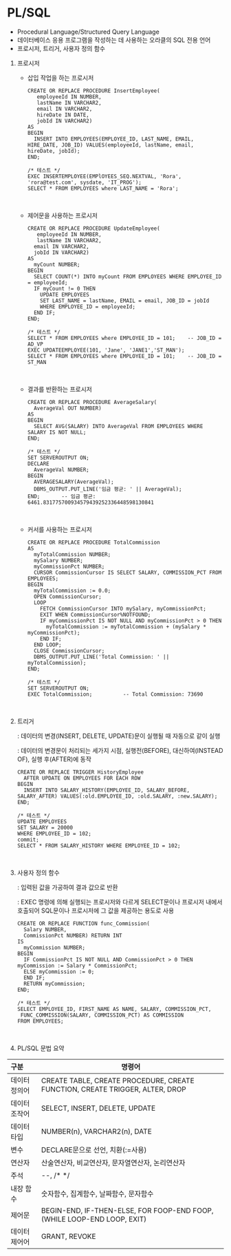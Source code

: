 # PL/SQL 

- Procedural Language/Structured Query Language
- 데이터베이스 응용 프로그램을 작성하는 데 사용하는 오라클의 SQL 전용 언어
- 프로시저, 트리거, 사용자 정의 함수



1. 프로시저

   - 삽입 작업을 하는 프로시저

     ```plsql
     CREATE OR REPLACE PROCEDURE InsertEmployee(
     	employeeId IN NUMBER,
     	lastName IN VARCHAR2,
       	email IN VARCHAR2,
       	hireDate IN DATE,
       	jobId IN VARCHAR2)
     AS
     BEGIN
       INSERT INTO EMPLOYEES(EMPLOYEE_ID, LAST_NAME, EMAIL, HIRE_DATE, JOB_ID) VALUES(employeeId, lastName, email, hireDate, jobId);
     END;
     ```

     ```plsql
     /* 테스트 */
     EXEC INSERTEMPLOYEE(EMPlOYEES_SEQ.NEXTVAL, 'Rora', 'rora@test.com', sysdate, 'IT_PROG');
     SELECT * FROM EMPLOYEES where LAST_NAME = 'Rora';
     ```

     ​


   - 제어문을 사용하는 프로시저

     ```plsql
     CREATE OR REPLACE PROCEDURE UpdateEmployee(
     	employeeId IN NUMBER,
     	lastName IN VARCHAR2,
       email IN VARCHAR2,
       jobId IN VARCHAR2)
     AS
       myCount NUMBER;
     BEGIN
       SELECT COUNT(*) INTO myCount FROM EMPLOYEES WHERE EMPLOYEE_ID = employeeId;
       IF myCount != 0 THEN
         UPDATE EMPLOYEES
         SET LAST_NAME = lastName, EMAIL = email, JOB_ID = jobId
         WHERE EMPLOYEE_ID = employeeId;  
       END IF;
     END;
     ```

     ```plsql
     /* 테스트 */
     SELECT * FROM EMPLOYEES where EMPLOYEE_ID = 101;    -- JOB_ID = AD_VP
     EXEC UPDATEEMPLOYEE(101, 'Jane', 'JANE1','ST_MAN');
     SELECT * FROM EMPLOYEES where EMPLOYEE_ID = 101;    -- JOB_ID = ST_MAN
     ```

     ​

   - 결과를 반환하는 프로시저

     ```plsql
     CREATE OR REPLACE PROCEDURE AverageSalary(
       AverageVal OUT NUMBER)
     AS
     BEGIN
       SELECT AVG(SALARY) INTO AverageVal FROM EMPLOYEES WHERE SALARY IS NOT NULL;
     END;
     ```

     ```plsql
     /* 테스트 */
     SET SERVEROUTPUT ON;
     DECLARE
       AverageVal NUMBER;
     BEGIN
       AVERAGESALARY(AverageVal);
       DBMS_OUTPUT.PUT_LINE('임금 평균: ' || AverageVal);
     END;		-- 임금 평균: 6461.831775700934579439252336448598130841
     ```

     ​

   - 커서를 사용하는 프로시저

     ```plsql
     CREATE OR REPLACE PROCEDURE TotalCommission
     AS
       myTotalCommission NUMBER;
       mySalary NUMBER;
       myCommissionPct NUMBER;
       CURSOR CommissionCursor IS SELECT SALARY, COMMISSION_PCT FROM EMPLOYEES;
     BEGIN  
       myTotalCommission := 0.0;
       OPEN CommissionCursor;
       LOOP
         FETCH CommissionCursor INTO mySalary, myCommissionPct;
         EXIT WHEN CommissionCursor%NOTFOUND;
         IF myCommissionPct IS NOT NULL AND myCommissionPct > 0 THEN     
           myTotalCommission := myTotalCommission + (mySalary * myCommissionPct);
         END IF;
       END LOOP;
       CLOSE CommissionCursor;
       DBMS_OUTPUT.PUT_LINE('Total Commission: ' || myTotalCommission);
     END;
     ```

     ```plsql
     /* 테스트 */
     SET SERVEROUTPUT ON;
     EXEC TotalCommission;			-- Total Commission: 73690
     ```

     ​

2. 트리거

   : 데이터의 변경(INSERT, DELETE, UPDATE)문이 실행될 때 자동으로 같이 실행

   : 데이터의 변경문이 처리되는 세가지 시점, 실행전(BEFORE), 대신하여(INSTEAD OF), 실행 후(AFTER)에 동작

   ```plsql
   CREATE OR REPLACE TRIGGER HistoryEmployee
     AFTER UPDATE ON EMPLOYEES FOR EACH ROW
   BEGIN
     INSERT INTO SALARY_HISTORY(EMPLOYEE_ID, SALARY_BEFORE, SALARY_AFTER) VALUES(:old.EMPLOYEE_ID, :old.SALARY, :new.SALARY);
   END;
   ```

   ```plsql
   /* 테스트 */
   UPDATE EMPLOYEES
   SET SALARY = 20000
   WHERE EMPLOYEE_ID = 102;
   commit;
   SELECT * FROM SALARY_HISTORY WHERE EMPLOYEE_ID = 102;
   ```

   ​

3. 사용자 정의 함수

   : 입력된 값을 가공하여 결과 값으로 반환

   : EXEC 명령에 의해 실행되는 프로시저와 다르게 SELECT문이나 프로시저 내에서 호출되어 SQL문이나 프로시저에 그 값을 제공하는 용도로 사용

   ```plsql
   CREATE OR REPLACE FUNCTION func_Commission(
     Salary NUMBER,
     CommissionPct NUMBER) RETURN INT
   IS
     myCommission NUMBER;
   BEGIN
     IF CommissionPct IS NOT NULL AND CommissionPct > 0 THEN myCommission := Salary * CommissionPct;
     ELSE myCommission := 0;
     END IF;
     RETURN myCommission;
   END;
   ```

   ```plsql
   /* 테스트 */
   SELECT EMPLOYEE_ID, FIRST_NAME AS NAME, SALARY, COMMISSION_PCT, 
   	FUNC_COMMISSION(SALARY, COMMISSION_PCT) AS COMMISSION
   FROM EMPLOYEES;
   ```

   ​

4.  PL/SQL 문법 요약

   | 구분      | 명령어                                      |
   | :------ | ---------------------------------------- |
   | 데이터 정의어 | CREATE TABLE, CREATE PROCEDURE, CREATE FUNCTION, CREATE TRIGGER, ALTER, DROP |
   | 데이터 조작어 | SELECT, INSERT, DELETE, UPDATE           |
   | 데이터 타입  | NUMBER(n), VARCHAR2(n), DATE             |
   | 변수      | DECLARE문으로 선언, 치환(:=사용)                  |
   | 연산자     | 산술연산자, 비교연산자, 문자열연산자, 논리연산자              |
   | 주석      | --, /* */                                |
   | 내장 함수   | 숫자함수, 집계함수, 날짜함수, 문자함수                   |
   | 제어문     | BEGIN-END, IF-THEN-ELSE, FOR FOOP-END FOOP, (WHILE LOOP-END LOOP, EXIT) |
   | 데이터 제어어 | GRANT, REVOKE                            |

   ​
